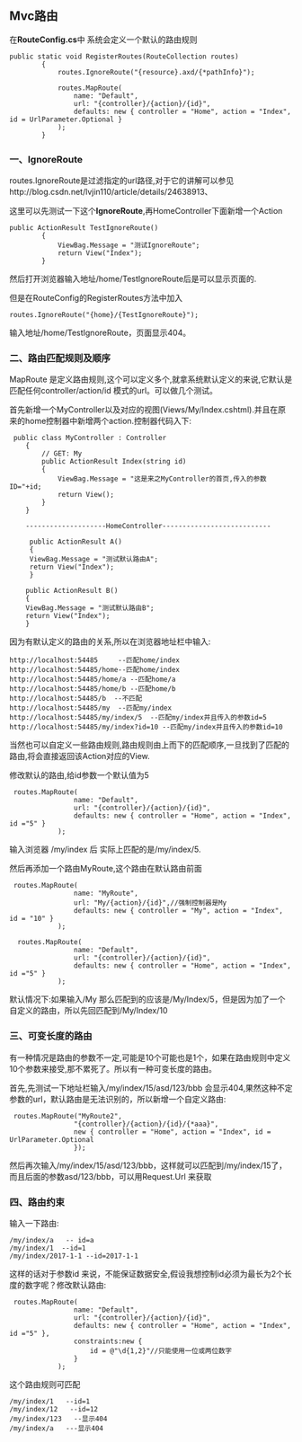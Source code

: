 ## Mvc路由

在**RouteConfig.cs**中 系统会定义一个默认的路由规则

```
public static void RegisterRoutes(RouteCollection routes)
        {
            routes.IgnoreRoute("{resource}.axd/{*pathInfo}");

            routes.MapRoute(
                name: "Default",
                url: "{controller}/{action}/{id}",
                defaults: new { controller = "Home", action = "Index", id = UrlParameter.Optional }
            );
        }
```

### 一、IgnoreRoute

routes.IgnoreRoute是过滤指定的url路径,对于它的讲解可以参见http://blog.csdn.net/lvjin110/article/details/24638913、

这里可以先测试一下这个**IgnoreRoute**,再HomeController下面新增一个Action

```
public ActionResult TestIgnoreRoute()
        {
            ViewBag.Message = "测试IgnoreRoute";
            return View("Index");
        }
```

然后打开浏览器输入地址/home/TestIgnoreRoute后是可以显示页面的.

但是在RouteConfig的RegisterRoutes方法中加入

```
routes.IgnoreRoute("{home}/{TestIgnoreRoute}");
```

输入地址/home/TestIgnoreRoute，页面显示404。



### 二、路由匹配规则及顺序

MapRoute 是定义路由规则,这个可以定义多个,就拿系统默认定义的来说,它默认是匹配任何controller/action/id 模式的url。可以做几个测试。

首先新增一个MyController以及对应的视图(Views/My/Index.cshtml).并且在原来的home控制器中新增两个action.控制器代码入下:

```
 public class MyController : Controller
    {
        // GET: My
        public ActionResult Index(string id)
        {
            ViewBag.Message = "这是来之MyController的首页,传入的参数ID="+id;
            return View();
        }
    }
    
    --------------------HomeController---------------------------
    
     public ActionResult A()
     {
     ViewBag.Message = "测试默认路由A";
     return View("Index");
     }

    public ActionResult B()
    {
    ViewBag.Message = "测试默认路由B";
    return View("Index");
	}
```

因为有默认定义的路由的关系,所以在浏览器地址栏中输入:

```
http://localhost:54485     --匹配home/index
http://localhost:54485/home--匹配home/index
http://localhost:54485/home/a --匹配home/a
http://localhost:54485/home/b --匹配home/b
http://localhost:54485/b  --不匹配
http://localhost:54485/my  --匹配my/index
http://localhost:54485/my/index/5  --匹配my/index并且传入的参数id=5
http://localhost:54485/my/index?id=10 --匹配my/index并且传入的参数id=10
```

当然也可以自定义一些路由规则,路由规则由上而下的匹配顺序,一旦找到了匹配的路由,将会直接返回该Action对应的View.

修改默认的路由,给id参数一个默认值为5

```
 routes.MapRoute(
                name: "Default",
                url: "{controller}/{action}/{id}",
                defaults: new { controller = "Home", action = "Index", id ="5" }
            );
```

输入浏览器 /my/index 后 实际上匹配的是/my/index/5.

然后再添加一个路由MyRoute,这个路由在默认路由前面

```
 routes.MapRoute(
                name: "MyRoute",
                url: "My/{action}/{id}",//强制控制器是My
                defaults: new { controller = "My", action = "Index", id = "10" }
            );
            
  routes.MapRoute(
                name: "Default",
                url: "{controller}/{action}/{id}",
                defaults: new { controller = "Home", action = "Index", id ="5" }
            );
```



默认情况下:如果输入/My 那么匹配到的应该是/My/Index/5，但是因为加了一个自定义的路由，所以先回匹配到/My/Index/10



### 三、可变长度的路由

有一种情况是路由的参数不一定,可能是10个可能也是1个，如果在路由规则中定义10个参数来接受,那不累死了。所以有一种可变长度的路由。

首先,先测试一下地址栏输入/my/index/15/asd/123/bbb 会显示404,果然这种不定参数的url，默认路由是无法识别的，所以新增一个自定义路由:

```
 routes.MapRoute("MyRoute2", 
                "{controller}/{action}/{id}/{*aaa}", 
                new { controller = "Home", action = "Index", id = UrlParameter.Optional
                });
```

然后再次输入/my/index/15/asd/123/bbb，这样就可以匹配到/my/index/15了，而且后面的参数asd/123/bbb，可以用Request.Url 来获取



### 四、路由约束

输入一下路由:

```
/my/index/a   -- id=a
/my/index/1	 --id=1
/my/index/2017-1-1 --id=2017-1-1
```

这样的话对于参数id 来说，不能保证数据安全,假设我想控制id必须为最长为2个长度的数字呢？修改默认路由:

```
 routes.MapRoute(
                name: "Default",
                url: "{controller}/{action}/{id}",
                defaults: new { controller = "Home", action = "Index", id ="5" },
                constraints:new {
                    id = @"\d{1,2}"//只能使用一位或两位数字
                }
            );
```

这个路由规则可匹配

```
/my/index/1   --id=1
/my/index/12   --id=12
/my/index/123   --显示404
/my/index/a   ---显示404
```





